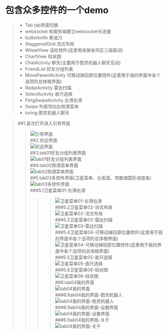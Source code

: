 # 包含众多控件的一个demo
>* Tab tab界面切换
>* websocket 和服务端建立websocket长连接
>* butterknife 黄油刀
>* StaggeredGrid 流式布局
>* WheelView 滚轮控件(这里用来做省市区三级联动)
>* ChartView 柱状图
>* ChatActivity 聊天(主要用于图灵机器人聊天互动)
>* FriendList 好友分组列表
>* MoveParentActivity 可移动弹回原位置控件(这里用于我的界面中各个选项的总体根界面)
>* RadarActivity 雷达扫描
>* SelectActivity 直尺选择
>* FlingSwipeActivity 左滑右滑
>* Swipe 列表项向左侧滑菜单
>* turing 图灵机器人聊天

>##1.首次打开进入引导界面  
>>![](https://github.com/sankes/WebsocketClient/raw/master/screenshot/screenshot_01_splash.png "引导界面")  
>##2.欢迎界面  
>>![](https://github.com/sankes/WebsocketClient/raw/master/screenshot/screenshot_02_welcome.png "欢迎界面")  
>##3.tab01好友分组列表界面  
>>![](https://github.com/sankes/WebsocketClient/raw/master/screenshot/screenshot_03_tab01_friend_list "tab01好友分组列表界面")  
>##4.tab02侧滑菜单界面  
>>![](https://github.com/sankes/WebsocketClient/raw/master/screenshot/screenshot_04_tab02_swipe.png "tab02侧滑菜单界面")  
>##5.tab03多控件界面(卫星菜单、仪表盘、带数值圆形进度条)  
>>![](https://github.com/sankes/WebsocketClient/raw/master/screenshot/screenshot_05_tab03_multi.png "tab03多控件界面")  
>>###5.1卫星菜单01-左滑右滑  
>>>>![](https://github.com/sankes/WebsocketClient/raw/master/screenshot/screenshot_10_menu01_flingswipe.png "卫星菜单01-左滑右滑")  
>>###5.2卫星菜单02-流式布局  
>>>>![](https://github.com/sankes/WebsocketClient/raw/master/screenshot/screenshot_11_menu02_stagerredgrid.png "卫星菜单02-流式布局")  
>>###5.3卫星菜单03-雷达扫描  
>>>>![](https://github.com/sankes/WebsocketClient/raw/master/screenshot/screenshot_12_menu03_radar.png "卫星菜单03-雷达扫描")  
>>###5.4卫星菜单04-可移动弹回原位置控件(这里用于我的界面中各个选项的总体根界面)  
>>>>![](https://github.com/sankes/WebsocketClient/raw/master/screenshot/screenshot_13_menu04_moveview.png "卫星菜单04-可移动弹回原位置控件(这里用于我的界面中各个选项的总体根界面)")  
>>###5.5卫星菜单05-直尺选择  
>>>>![](https://github.com/sankes/WebsocketClient/raw/master/screenshot/screenshot_14_menu05_select.png "卫星菜单05-直尺选择")  
>>###5.6卫星菜单06-柱状图  
>>>>![](https://github.com/sankes/WebsocketClient/raw/master/screenshot/screenshot_15_menu06_chartview.png "卫星菜单06-柱状图")  
>##6.tab04我的界面  
>>![](https://github.com/sankes/WebsocketClient/raw/master/screenshot/screenshot_06_tab04_my.png "tab04我的界面")  
>>###6.1tab04我的界面-图灵机器人  
>>>>![](https://github.com/sankes/WebsocketClient/raw/master/screenshot/screenshot_07_turing.png "tab04我的界面-图灵机器人")  
>>###6.1tab04我的界面-设置界面  
>>>>![](https://github.com/sankes/WebsocketClient/raw/master/screenshot/screenshot_08_setting.png "tab04我的界面-设置界面")  
>>###6.1tab04我的界面-关于  
>>>>![](https://github.com/sankes/WebsocketClient/raw/master/screenshot/screenshot_09_about.png "tab04我的界面-关于")  